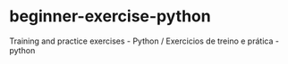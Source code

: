 # beginner-exercise-python
Training and practice exercises - Python  / Exercicios de treino e prática - python
